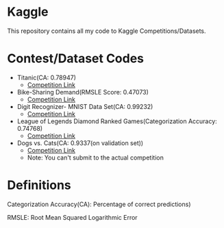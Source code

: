 # Kaggle
This repository contains all my code to Kaggle Competitions/Datasets. 

# Contest/Dataset Codes

* Titanic(CA: 0.78947)
  * [Competition Link](https://www.kaggle.com/c/titanic)
* Bike-Sharing Demand(RMSLE Score: 0.47073)
  * [Competition Link](https://www.kaggle.com/c/bike-sharing-demand/overview)
* Digit Recognizer- MNIST Data Set(CA: 0.99232)
  * [Competition Link](https://www.kaggle.com/c/digit-recognizer)
* League of Legends Diamond Ranked Games(Categorization Accuracy: 0.74768)
  * [Competition Link](https://www.kaggle.com/bobbyscience/league-of-legends-diamond-ranked-games-10-min)
* Dogs vs. Cats(CA: 0.9337(on validation set))
  * [Competition Link](https://www.kaggle.com/c/dogs-vs-cats)
  * Note: You can't submit to the actual competition

# Definitions
Categorization Accuracy(CA): Percentage of correct predictions)

RMSLE: Root Mean Squared Logarithmic Error

